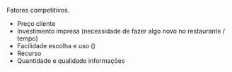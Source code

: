 Fatores competitivos.

* Preço cliente 
* Investimento impresa (necessidade de fazer algo novo no restaurante / tempo)
* Facilidade escolha e uso ()
* Recurso
* Quantidade e qualidade informações
